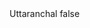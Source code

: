 <?xml version="1.0" encoding="UTF-8"?>
<CustomMetadata xmlns="http://soap.sforce.com/2006/04/metadata">
    <label>Uttaranchal</label>
    <protected>false</protected>
</CustomMetadata>
